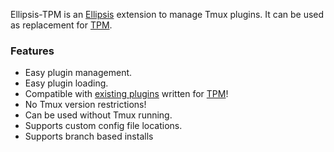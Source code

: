 Ellipsis-TPM is an [Ellipsis][ellipsis] extension to manage Tmux plugins. It
can be used as replacement for [TPM][tpm].

### Features
- Easy plugin management.
- Easy plugin loading.
- Compatible with [existing plugins][tmux-plugins] written for [TPM][tpm]!
- No Tmux version restrictions!
- Can be used without Tmux running.
- Supports custom config file locations.
- Supports branch based installs

[ellipsis]:     https://github.com/ellipsis/ellipsis
[tpm]:          https://github.com/tmux-plugins/tpm
[tmux-plugins]: https://github.com/tmux-plugins
